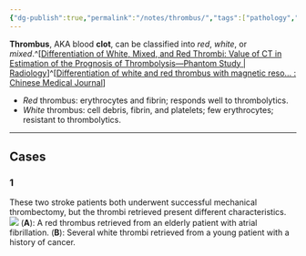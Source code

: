 ```yaml
---
{"dg-publish":true,"permalink":"/notes/thrombus/","tags":["pathology","DSA","thrombectomy"],"created":"2023-10-29T13:16:35.184-07:00","updated":"2023-10-29T13:31:39.143-07:00"}
---
```


**Thrombus**, AKA blood **clot**, can be classified into *red*, *white*, or *mixed*.^[[Differentiation of White, Mixed, and Red Thrombi: Value of CT in Estimation of the Prognosis of Thrombolysis—Phantom Study | Radiology](https://pubs.rsna.org/doi/10.1148/radiol.2273020530?url_ver=Z39.88-2003&rfr_id=ori:rid:crossref.org&rfr_dat=cr_pub%20%200pubmed#REF4)]^[[Differentiation of white and red thrombus with magnetic reso... : Chinese Medical Journal](https://journals.lww.com/cmj/fulltext/2012/06010/differentiation_of_white_and_red_thrombus_with.10.aspx)]

- *Red* thrombus: erythrocytes and fibrin; responds well to thrombolytics.
- *White* thrombus: cell debris, fibrin, and platelets; few erythrocytes; resistant to thrombolytics.

---

## Cases 
### 1

These two stroke patients both underwent successful mechanical thrombectomy, but the thrombi retrieved present different characteristics.
![](https://i.imgur.com/uKIvczh.jpg)
(**A**): A red thrombus retrieved from an elderly patient with atrial fibrillation.
(**B**): Several white thrombi retrieved from a young patient with a history of cancer.